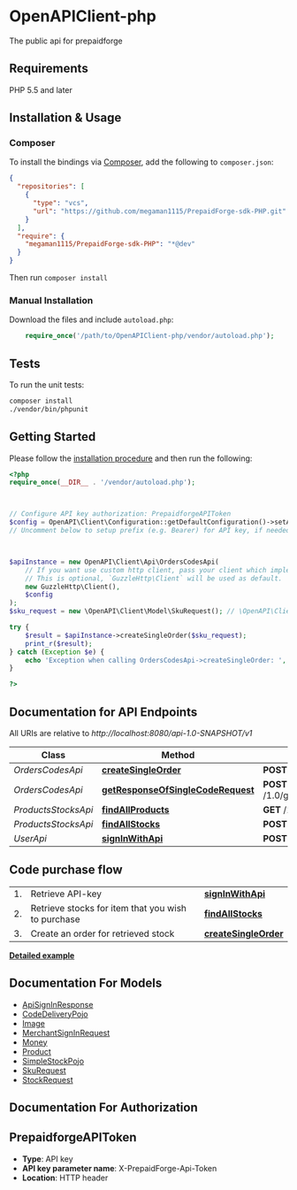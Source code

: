 # OpenAPIClient-php

The public api for prepaidforge

## Requirements

PHP 5.5 and later

## Installation & Usage

### Composer

To install the bindings via [Composer](http://getcomposer.org/), add the following to `composer.json`:

```json
{
  "repositories": [
    {
      "type": "vcs",
      "url": "https://github.com/megaman1115/PrepaidForge-sdk-PHP.git"
    }
  ],
  "require": {
    "megaman1115/PrepaidForge-sdk-PHP": "*@dev"
  }
}
```

Then run `composer install`

### Manual Installation

Download the files and include `autoload.php`:

```php
    require_once('/path/to/OpenAPIClient-php/vendor/autoload.php');
```

## Tests

To run the unit tests:

```bash
composer install
./vendor/bin/phpunit
```

## Getting Started

Please follow the [installation procedure](#installation--usage) and then run the following:

```php
<?php
require_once(__DIR__ . '/vendor/autoload.php');



// Configure API key authorization: PrepaidforgeAPIToken
$config = OpenAPI\Client\Configuration::getDefaultConfiguration()->setApiKey('X-PrepaidForge-Api-Token', 'YOUR_API_KEY');
// Uncomment below to setup prefix (e.g. Bearer) for API key, if needed



$apiInstance = new OpenAPI\Client\Api\OrdersCodesApi(
    // If you want use custom http client, pass your client which implements `GuzzleHttp\ClientInterface`.
    // This is optional, `GuzzleHttp\Client` will be used as default.
    new GuzzleHttp\Client(),
    $config
);
$sku_request = new \OpenAPI\Client\Model\SkuRequest(); // \OpenAPI\Client\Model\SkuRequest | 

try {
    $result = $apiInstance->createSingleOrder($sku_request);
    print_r($result);
} catch (Exception $e) {
    echo 'Exception when calling OrdersCodesApi->createSingleOrder: ', $e->getMessage(), PHP_EOL;
}

?>
```



## Documentation for API Endpoints

All URIs are relative to *http://localhost:8080/api-1.0-SNAPSHOT/v1*

Class | Method | HTTP request | Description
------------ | ------------- | ------------- | -------------
*OrdersCodesApi* | [**createSingleOrder**](docs/Api/OrdersCodesApi.md#createsingleorder) | **POST** /1.0/createOrder | 
*OrdersCodesApi* | [**getResponseOfSingleCodeRequest**](docs/Api/OrdersCodesApi.md#getresponseofsinglecoderequest) | **POST** /1.0/getResponseOfSingleCodeRequest | 
*ProductsStocksApi* | [**findAllProducts**](docs/Api/ProductsStocksApi.md#findallproducts) | **GET** /1.0/findAllProducts | 
*ProductsStocksApi* | [**findAllStocks**](docs/Api/ProductsStocksApi.md#findallstocks) | **POST** /1.0/findStocks | 
*UserApi* | [**signInWithApi**](docs/Api/UserApi.md#signinwithapi) | **POST** /1.0/signInWithApi | 

## Code purchase flow
| | | |
 --| --| --
 1. | Retrieve API-key | [**signInWithApi**](docs/Api/UserApi.md#signinwithapi) 
2. | Retrieve stocks for item that you wish to purchase | [**findAllStocks**](docs/Api/ProductsStocksApi.md#findallstocks) 
3. | Create an order for retrieved stock |[**createSingleOrder**](docs/Api/OrdersCodesApi.md#createsingleorder) 

[**Detailed example**](docs/integration.md)



## Documentation For Models

 - [ApiSignInResponse](docs/Model/ApiSignInResponse.md)
 - [CodeDeliveryPojo](docs/Model/CodeDeliveryPojo.md)
 - [Image](docs/Model/Image.md)
 - [MerchantSignInRequest](docs/Model/MerchantSignInRequest.md)
 - [Money](docs/Model/Money.md)
 - [Product](docs/Model/Product.md)
 - [SimpleStockPojo](docs/Model/SimpleStockPojo.md)
 - [SkuRequest](docs/Model/SkuRequest.md)
 - [StockRequest](docs/Model/StockRequest.md)


## Documentation For Authorization



## PrepaidforgeAPIToken


- **Type**: API key
- **API key parameter name**: X-PrepaidForge-Api-Token
- **Location**: HTTP header

